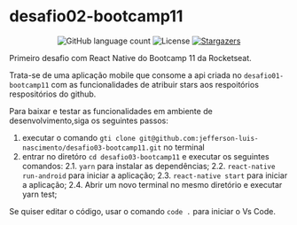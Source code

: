 # desafio02-bootcamp11

<p align="center">
  <img alt="GitHub language count" src="https://img.shields.io/github/languages/count/jefferson-luis-nascimento/desafio03-bootcamp11?color=%2304D361">

  <img alt="License" src="https://img.shields.io/badge/license-MIT-%2304D361">

  <a href="https://github.com/jefferson-luis-nascimento/desafio03-bootcamp11/stargazers">
    <img alt="Stargazers" src="https://img.shields.io/github/stars/jefferson-luis-nascimento/desafio03-bootcamp11?style=social">
  </a>
</p>

Primeiro desafio com React Native do Bootcamp 11 da Rocketseat.

Trata-se de uma aplicação mobile que consome a api criada no ```desafio01-bootcamp11``` com as funcionalidades de atribuir stars aos respoitórios respositórios do github.

Para baixar e testar as funcionalidades em ambiente de desenvolvimento,siga os seguintes passos:
1. executar o comando ```gti clone git@github.com:jefferson-luis-nascimento/desafio03-bootcamp11.git``` no terminal
2. entrar no diretóro ```cd desafio03-bootcamp11``` e executar os seguintes comandos:
  2.1. ```yarn``` para instalar as dependências;
  2.2. ```react-native run-android``` para iniciar a aplicação;
  2.3. ```react-native start``` para iniciar a aplicação;
  2.4. Abrir um novo terminal no mesmo diretório e executar yarn test;

Se quiser editar o código, usar o comando ```code .``` para iniciar o Vs Code.

